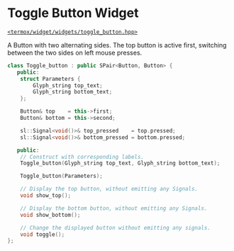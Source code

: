 # Toggle Button Widget

[`<termox/widget/widgets/toggle_button.hpp>`](../../../include/termox/widget/widgets/toggle_button.hpp)

A Button with two alternating sides. The top button is active first, switching
between the two sides on left mouse presses.

```cpp
class Toggle_button : public SPair<Button, Button> {
   public:
    struct Parameters {
        Glyph_string top_text;
        Glyph_string bottom_text;
    };

    Button& top    = this->first;
    Button& bottom = this->second;

    sl::Signal<void()>& top_pressed    = top.pressed;
    sl::Signal<void()>& bottom_pressed = bottom.pressed;

   public:
    // Construct with corresponding labels.
    Toggle_button(Glyph_string top_text, Glyph_string bottom_text);

    Toggle_button(Parameters);

    // Display the top button, without emitting any Signals.
    void show_top();

    // Display the bottom button, without emitting any Signals.
    void show_bottom();

    // Change the displayed button without emitting any signals.
    void toggle();
};
```
